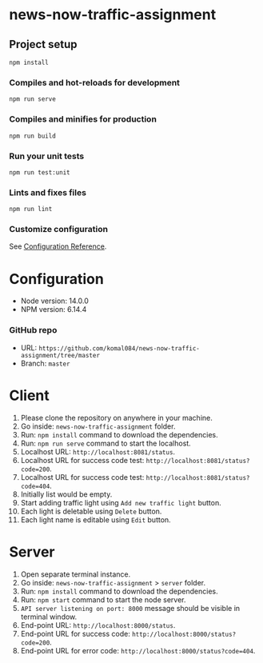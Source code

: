 # news-now-traffic-assignment

## Project setup
```
npm install
```

### Compiles and hot-reloads for development
```
npm run serve
```

### Compiles and minifies for production
```
npm run build
```

### Run your unit tests
```
npm run test:unit
```

### Lints and fixes files
```
npm run lint
```

### Customize configuration
See [Configuration Reference](https://cli.vuejs.org/config/).


###
# Configuration
- Node version: 14.0.0
- NPM version: 6.14.4

### GitHub repo
- URL: `https://github.com/komal084/news-now-traffic-assignment/tree/master`
- Branch: `master`


###
# Client #
1. Please clone the repository on anywhere in your machine.
2. Go inside: `news-now-traffic-assignment` folder.
3. Run: `npm install` command to download the dependencies.
4. Run: `npm run serve` command to start the localhost.
5. Localhost URL: `http://localhost:8081/status`.
6. Localhost URL for success code test: `http://localhost:8081/status?code=200`.
7. Localhost URL for success code test: `http://localhost:8081/status?code=404`.
8. Initially list would be empty.
9. Start adding traffic light using `Add new traffic light` button.
10. Each light is deletable using `Delete` button.
11. Each light name is editable using `Edit` button.

# Server #
1. Open separate terminal instance.
2. Go inside: `news-now-traffic-assignment` > `server` folder. 
3. Run: `npm install` command to download the dependencies.
4. Run: `npm start` command to start the node server.
5. `API server listening on port: 8000` message should be visible in terminal window.
6. End-point URL: `http://localhost:8000/status`.
7. End-point URL for success code: `http://localhost:8000/status?code=200`.
8. End-point URL for error code: `http://localhost:8000/status?code=404`.
 

